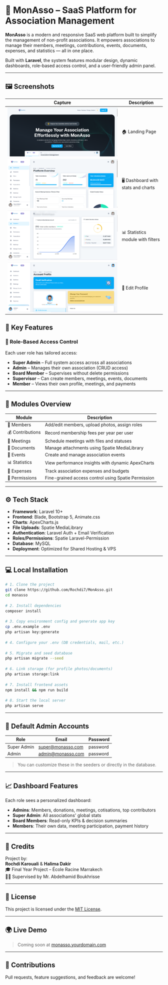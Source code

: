 # 🎯 MonAsso – SaaS Platform for Association Management

**MonAsso** is a modern and responsive SaaS web platform built to simplify the management of non-profit associations. It empowers associations to manage their members, meetings, contributions, events, documents, expenses, and statistics — all in one place.

Built with **Laravel**, the system features modular design, dynamic dashboards, role-based access control, and a user-friendly admin panel.

---

## 🖼️ Screenshots

| Capture | Description |
|--------|-------------|
| ![Capture 1](screenshots/Capture.PNG)   | 🏠 Landing Page |
| ![Capture 2](screenshots/Capture2.PNG)  | 🖥️ Dashboard with stats and charts |
| ![Capture 3](screenshots/Capture3.PNG)  | 📊 Statistics module with filters |
| ![Capture 4](screenshots/Capture4.PNG)  | 👥 Edit Profile |

## 🚀 Key Features

### 🔐 Role-Based Access Control
Each user role has tailored access:
- **Super Admin** – Full system access across all associations
- **Admin** – Manages their own association (CRUD access)
- **Board Member** – Supervises without delete permissions
- **Supervisor** – Can create members, meetings, events, documents
- **Member** – Views their own profile, meetings, and payments

---

## 🧩 Modules Overview

| Module         | Description                                                |
|----------------|------------------------------------------------------------|
| 👥 Members      | Add/edit members, upload photos, assign roles              |
| 💰 Contributions | Record membership fees per year per user                  |
| 📅 Meetings     | Schedule meetings with files and statuses                  |
| 📁 Documents     | Manage attachments using Spatie MediaLibrary              |
| 🎉 Events        | Create and manage association events                      |
| 📊 Statistics    | View performance insights with dynamic ApexCharts         |
| 💸 Expenses      | Track association expenses and budgets                    |
| 🔐 Permissions   | Fine-grained access control using Spatie Permission       |

---

## ⚙️ Tech Stack

- **Framework**: Laravel 10+
- **Frontend**: Blade, Bootstrap 5, Animate.css
- **Charts**: ApexCharts.js
- **File Uploads**: Spatie MediaLibrary
- **Authentication**: Laravel Auth + Email Verification
- **Roles/Permissions**: Spatie Laravel-Permission
- **Database**: MySQL
- **Deployment**: Optimized for Shared Hosting & VPS

---

## 💻 Local Installation

```bash
# 1. Clone the project
git clone https://github.com/Rochdi7/MonAsso.git
cd monasso

# 2. Install dependencies
composer install

# 3. Copy environment config and generate app key
cp .env.example .env
php artisan key:generate

# 4. Configure your .env (DB credentials, mail, etc.)

# 5. Migrate and seed database
php artisan migrate --seed

# 6. Link storage (for profile photos/documents)
php artisan storage:link

# 7. Install frontend assets
npm install && npm run build

# 8. Start the local server
php artisan serve
```

---

## 🧪 Default Admin Accounts

| Role         | Email                | Password  |
|--------------|----------------------|-----------|
| Super Admin  | super@monasso.com    | password  |
| Admin        | admin@monasso.com    | password  |

> You can customize these in the seeders or directly in the database.

---

## 📈 Dashboard Features

Each role sees a personalized dashboard:
- **Admins**: Members, donations, meetings, cotisations, top contributors
- **Super Admin**: All associations' global stats
- **Board Members**: Read-only KPIs & decision summaries
- **Members**: Their own data, meeting participation, payment history

---

## 🤝 Credits

Project by:  
**Rochdi Karouali** & **Halima Dakir**  
🎓 Final Year Project – École Racine Marrakech  
🧑‍🏫 Supervised by Mr. Abdelhamid Boukhrisse

---

## 📄 License

This project is licensed under the [MIT License](LICENSE).

---

## 🌍 Live Demo

> Coming soon at [monasso.yourdomain.com](https://monasso.yourdomain.com)

---

## 👏 Contributions

Pull requests, feature suggestions, and feedback are welcome!
